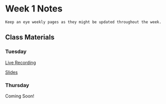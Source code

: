 Week 1 Notes
============================

```{note}
Keep an eye weekly pages as they might be updated throughout the week.
```

## Class Materials

### Tuesday

[Live Recording](https://uci.yuja.com/V/Video?v=2860382&node=10013582&a=1546386782&autoplay=1)

<a href="../resources/INF_134_Week_1_Introduction.pdf">Slides</a>

### Thursday

Coming Soon!
